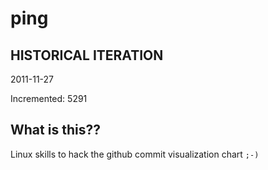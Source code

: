 # ping

## HISTORICAL ITERATION
2011-11-27

Incremented: 5291

## What is this?? 
Linux skills to hack the github commit visualization chart `;-)`
